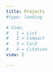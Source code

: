 ```yaml
---
title: Projects
#type: landing

# View.
#   1 = List
#   2 = Compact
#   3 = Card
#   4 = Citation
view: 2

---
```

